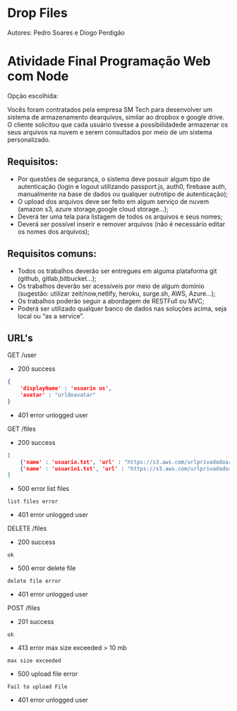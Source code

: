 # Drop Files
Autores: Pedro Soares e Diogo Perdigão

# Atividade Final Programação Web com Node

Opção escolhida:

Vocês foram contratados pela empresa SM Tech para desenvolver um sistema de armazenamento dearquivos, similar ao dropbox e google drive. O cliente solicitou que cada usuário tivesse a possibilidadede armazenar os seus arquivos na nuvem e serem consultados por meio de um sistema personalizado.

## Requisitos:
- Por questões de segurança, o sistema deve possuir algum tipo de autenticação (login e logout utilizando passport.js, auth0, firebase auth, manualmente na base de dados ou qualquer outrotipo de autenticação);
- O upload dos arquivos deve ser feito em algum serviço de nuvem (amazon s3, azure storage,google cloud storage...);
- Deverá ter uma tela para listagem de todos os arquivos e seus nomes;
- Deverá ser possível inserir e remover arquivos (não é necessário editar os nomes dos arquivos);

## Requisitos comuns:
- Todos os trabalhos deverão ser entregues em alguma plataforma git (github, gitlab,bitbucket...);
- Os trabalhos deverão ser acessíveis por meio de algum domínio (sugestão: utilizar zeit/now,netlify, heroku, surge.sh, AWS, Azure...);
- Os trabalhos poderão seguir a abordagem de RESTFull ou MVC;
- Poderá ser utilizado qualquer banco de dados nas soluções acima, seja local ou “as a service”.

## URL's
GET /user
- 200 success
```json
{
    'displayName' : 'usuario us',
    'avatar' : "urldoavatar"
}
```
- 401 error unlogged user

GET /files

- 200 success
```json
[
    {'name' : 'usuario.txt', 'url' : "https://s3.aws.com/urlprivadadoarquivo"},
    {'name' : 'usuario1.txt', 'url' : "https://s3.aws.com/urlprivadadoarquivo1"},
]
```
- 500 error list files
```
list files error
```
- 401 error unlogged user

DELETE /files

- 200 success
```
ok
```
- 500 error delete file
```
delete file error
```
- 401 error unlogged user

POST /files

- 201 success
```
ok
```
- 413 error max size exceeded > 10 mb
```
max size exceeded
```
- 500 upload file error
```
Fail to upload File
```
- 401 error unlogged user
